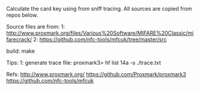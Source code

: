 Calculate the card key using  <UID> <TAG CHALLENGE> <READER CHALLENGE> 
<READERRESPONSE> <TAG RESPONSE> from sniff tracing. 
All sources are copied from repos
below.

Source files are from:
1: http://www.proxmark.org/files/Various%20Software/MIFARE%20Classic/mifarecrack/
2: https://github.com/nfc-tools/mfcuk/tree/master/src


build:
make

Tips:
1: generate trace file:
proxmark3> hf list 14a -s ./trace.txt

Refs:
http://www.proxmark.org/
https://github.com/Proxmark/proxmark3
https://github.com/nfc-tools/mfcuk
